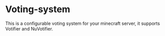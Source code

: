 # Voting-system
This is a configurable voting system for your minecraft server, it supports Votifier and NuVotifier.
